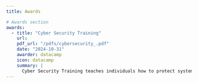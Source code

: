 ```yaml
---
title: Awards

# Awards section
awards:
  - title: "Cyber ​​Security Training"
    url:
    pdf_url: "/pdfs/cybersecurity_.pdf"
    date: "2024-10-31"
    awarder: datacamp
    icon: datacamp
    summary: |
      Cyber Security Training teaches individuals how to protect systems, networks, and data from digital threats and attacks. The training covers topics such as identifying and preventing malware, phishing, ransomware, and other cyber threats. It also focuses on best practices for safeguarding personal and organizational data, securing networks, and responding to cyber incidents effectively. The goal is to develop skills to mitigate risks and enhance overall security awareness.
---
```

